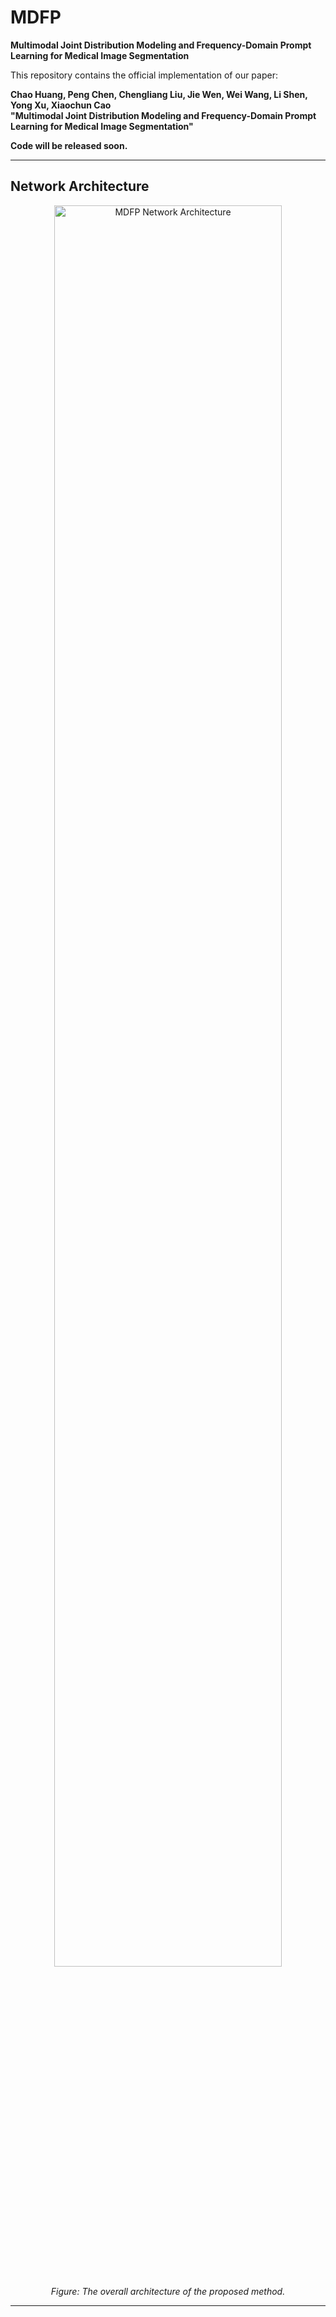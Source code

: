# MDFP

**Multimodal Joint Distribution Modeling and Frequency-Domain Prompt Learning for Medical Image Segmentation**

This repository contains the official implementation of our paper:  

**Chao Huang, Peng Chen, Chengliang Liu, Jie Wen, Wei Wang, Li Shen, Yong Xu, Xiaochun Cao**  
**"Multimodal Joint Distribution Modeling and Frequency-Domain Prompt Learning for Medical Image Segmentation"**  

**Code will be released soon.**  

---

## Network Architecture

<p align="center">
  <img src="https://github.com/user-attachments/assets/41326b2d-78eb-472a-bd43-80447322ebe0" alt="MDFP Network Architecture" width="85%">
</p>
<p align="center"><em>Figure: The overall architecture of the proposed method.</em></p>

---

